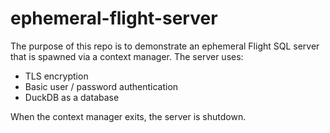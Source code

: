 # ephemeral-flight-server

The purpose of this repo is to demonstrate an ephemeral Flight SQL server that is spawned via a context manager. The
server uses:

- TLS encryption
- Basic user / password authentication
- DuckDB as a database

 When the context manager exits, the server is shutdown.